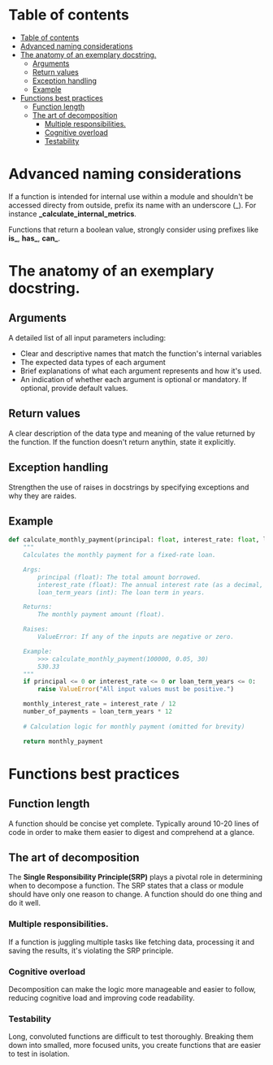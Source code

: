 # Table of contents
- [Table of contents](#table-of-contents)
- [Advanced naming considerations](#advanced-naming-considerations)
- [The anatomy of an exemplary docstring.](#the-anatomy-of-an-exemplary-docstring)
  - [Arguments](#arguments)
  - [Return values](#return-values)
  - [Exception handling](#exception-handling)
  - [Example](#example)
- [Functions best practices](#functions-best-practices)
  - [Function length](#function-length)
  - [The art of decomposition](#the-art-of-decomposition)
    - [Multiple responsibilities.](#multiple-responsibilities)
    - [Cognitive overload](#cognitive-overload)
    - [Testability](#testability)

# Advanced naming considerations
If a function is intended for internal use within a module and shouldn't be accessed directy from outside, prefix its name with an underscore (_). For instance **_calculate_internal_metrics**. 

Functions that return a boolean value, strongly consider using prefixes like **is_**, **has_**, **can_**. 


# The anatomy of an exemplary docstring. 
## Arguments
A detailed list of all input parameters including:

- Clear and descriptive names that match the function's internal variables
- The expected data types of each argument
- Brief explanations of what each argument represents and how it's used.
- An indication of whether each argument is optional or mandatory. If optional, provide default values. 

## Return values
A clear description of the data type and meaning of the value returned by the function. If the function doesn't return anythin, state it explicitly. 

## Exception handling
Strengthen the use of raises in docstrings by specifying exceptions and why they are raides. 

## Example 
```python 
def calculate_monthly_payment(principal: float, interest_rate: float, loan_term_years: int) -> float:
    """
    Calculates the monthly payment for a fixed-rate loan.

    Args:
        principal (float): The total amount borrowed.
        interest_rate (float): The annual interest rate (as a decimal, float).
        loan_term_years (int): The loan term in years.

    Returns:
        The monthly payment amount (float).

    Raises:
        ValueError: If any of the inputs are negative or zero.

    Example:
        >>> calculate_monthly_payment(100000, 0.05, 30)
        530.33 
    """
    if principal <= 0 or interest_rate <= 0 or loan_term_years <= 0:
        raise ValueError("All input values must be positive.")

    monthly_interest_rate = interest_rate / 12
    number_of_payments = loan_term_years * 12
    
    # Calculation logic for monthly payment (omitted for brevity)

    return monthly_payment
```

# Functions best practices 
## Function length
A function should be concise yet complete. Typically around 10-20 lines of code in order to make them easier to digest and comprehend at a glance. 

## The art of decomposition
The **Single Responsibility Principle(SRP)** plays a pivotal role in determining when to decompose a function. The SRP states that a class or module should have only one reason to change. A function should do one thing and do it well. 

### Multiple responsibilities. 
If a function is juggling multiple tasks like fetching data, processing it and saving the results, it's violating the SRP principle. 

### Cognitive overload
Decomposition can make the logic more manageable and easier to follow, reducing cognitive load and improving code readability. 

### Testability
Long, convoluted functions are difficult to test thoroughly. Breaking them down into smalled, more focused units, you create functions that are easier to test in isolation. 

